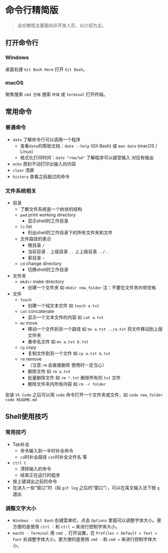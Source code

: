 # 命令行精简版

> 此份教程主要面向非开发人员，以介绍为主。

## 打开命令行

### Windows

桌面右键 `Git Bash Here` 打开 `Git Bash`。

### macOS

聚焦搜索 `cmd 空格` 搜索 `终端` 或 `terminal` 打开终端。

## 常用命令

### 普通命令

- `date` 了解命令行可以调用一个程序
    - 查看`date`的帮助文档：`date --help` (Git Bash) 或 `man date` (macOS / Linux)
    - 格式化打印时间：`date "+%m/%d"` 了解程序可以接受输入 对应有输出
- `echo` 原封不动打印出输入的内容
- `clear` 清屏
- `history` 查看之前敲过的命令

### 文件系统相关

- 目录
    - 了解文件系统是一个树状的结构
    - `pwd` print working directory
        - 显示shell的工作目录
    - `ls` list
        - 列出shell的工作目录下的所有文件夹和文件
    - 文件路径的表示
        - 根目录 `/`
        - 当前目录 `.` 上级目录 `..` 上上级目录 `../..`
        - 家目录 `~`
    - `cd` change directory
        - 切换shell的工作目录
- 文件夹
    - `mkdir` make directory
        - 创建一个文件夹 如 `mkdir new_folder` 注：不要在文件夹内带空格
- 文件
    - `touch`
        - 创建一个纯文本文件 如 `touch a.txt`
    - `cat` concatenate
        - 显示一个文本文件的内容 如 `cat a.txt`
    - `mv` move
        - 移动一个文件到另一个路径 如 `mv a.txt ../a.txt` 将文件移动到上层文件夹
        - 重命名文件 如 `mv a.txt b.txt`
    - `cp` copy
        - 复制文件到另一个文件 如 `cp a.txt b.txt`
    - `rm` remove
        - （注意 `rm` 会直接删除 使用时一定当心）
        - 删除文件 如 `rm a.txt`
        - 批量删除文件 如 `rm *.txt` 删除所有的 `txt` 文件
        - 删除文件夹内所有内容 如 `rm -r folder`

安装 `VS Code` 之后可以用 `code` 命令打开一个文件夹或文件，如 `code new_folder` `code README.md`

## Shell使用技巧

### 常用技巧

- Tab补全
    - 命令输入到一半时补全命令
    - `cd`时补全路径 `cat`时补全文件名 等
- `ctrl C`
    - 清除输入的命令
    - 结束正在运行的程序
- 按上键调出之前的命令
- 在进入一些“窗口”时（如 `git log` 之后的“窗口”），可以在英文输入法下按 `q` 退出

### 调整文字大小

- `Windows - Git Bash` 右键菜单栏，点击 `Options` 里面可以调整字体大小。更方便的是使用 `ctrl -` 和 `ctrl =` 来进行控制字体大小。
- `macOS - Terminal` 用 `cmd ,` 打开设置，在 `Profiles > Default > Text > Font` 处调整字体大小。更方便的是使用 `cmd -` 和 `cmd =` 来进行控制字体大小。
